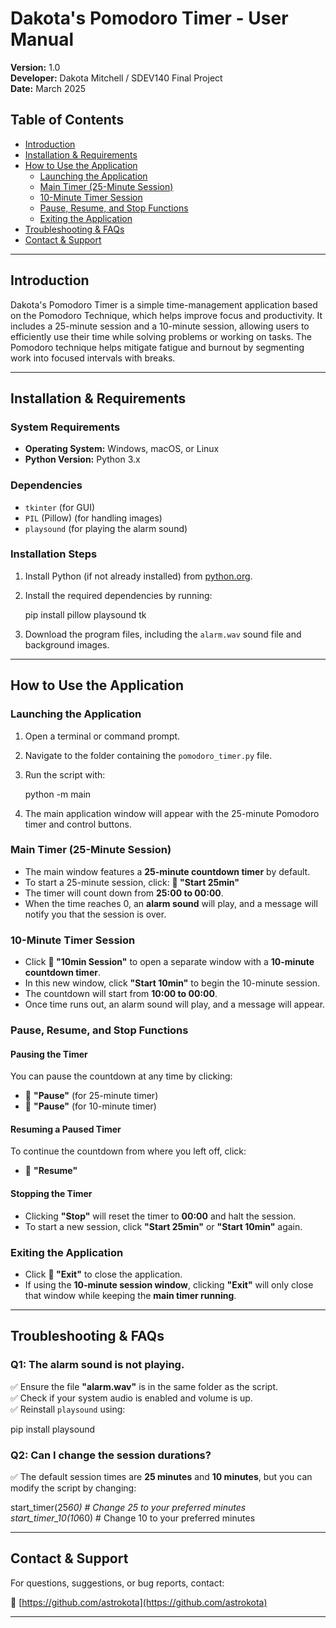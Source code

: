 # Dakota's Pomodoro Timer - User Manual

**Version:** 1.0  
**Developer:** Dakota Mitchell / SDEV140 Final Project  
**Date:** March 2025  

## Table of Contents
- [Introduction](#introduction)
- [Installation & Requirements](#installation--requirements)
- [How to Use the Application](#how-to-use-the-application)
  - [Launching the Application](#launching-the-application)
  - [Main Timer (25-Minute Session)](#main-timer-25-minute-session)
  - [10-Minute Timer Session](#10-minute-timer-session)
  - [Pause, Resume, and Stop Functions](#pause-resume-and-stop-functions)
  - [Exiting the Application](#exiting-the-application)
- [Troubleshooting & FAQs](#troubleshooting--faqs)
- [Contact & Support](#contact--support)

---

## Introduction
Dakota's Pomodoro Timer is a simple time-management application based on the Pomodoro Technique, which helps improve focus and productivity. It includes a 25-minute session and a 10-minute session, allowing users to efficiently use their time while solving problems or working on tasks. The Pomodoro technique helps mitigate fatigue and burnout by segmenting work into focused intervals with breaks.

---

## Installation & Requirements

### System Requirements
- **Operating System:** Windows, macOS, or Linux  
- **Python Version:** Python 3.x  

### Dependencies
- `tkinter` (for GUI)
- `PIL` (Pillow) (for handling images)
- `playsound` (for playing the alarm sound)

### Installation Steps
1. Install Python (if not already installed) from [python.org](https://www.python.org).
2. Install the required dependencies by running:

   
   pip install pillow playsound tk
   

3. Download the program files, including the `alarm.wav` sound file and background images.

---

## How to Use the Application

### Launching the Application
1. Open a terminal or command prompt.
2. Navigate to the folder containing the `pomodoro_timer.py` file.
3. Run the script with:

   
   python -m main
   

4. The main application window will appear with the 25-minute Pomodoro timer and control buttons.

### Main Timer (25-Minute Session)
- The main window features a **25-minute countdown timer** by default.
- To start a 25-minute session, click:
  **🔴 "Start 25min"**
- The timer will count down from **25:00 to 00:00**.
- When the time reaches 0, an **alarm sound** will play, and a message will notify you that the session is over.

### 10-Minute Timer Session
- Click **🔴 "10min Session"** to open a separate window with a **10-minute countdown timer**.
- In this new window, click **"Start 10min"** to begin the 10-minute session.
- The countdown will start from **10:00 to 00:00**.
- Once time runs out, an alarm sound will play, and a message will appear.

### Pause, Resume, and Stop Functions

#### **Pausing the Timer**
You can pause the countdown at any time by clicking:  
- 🔴 **"Pause"** (for 25-minute timer)  
- 🔴 **"Pause"** (for 10-minute timer)  

#### **Resuming a Paused Timer**
To continue the countdown from where you left off, click:  
- 🔴 **"Resume"**  

#### **Stopping the Timer**
- Clicking **"Stop"** will reset the timer to **00:00** and halt the session.
- To start a new session, click **"Start 25min"** or **"Start 10min"** again.

### Exiting the Application
- Click **🔴 "Exit"** to close the application.
- If using the **10-minute session window**, clicking **"Exit"** will only close that window while keeping the **main timer running**.

---

## Troubleshooting & FAQs

### **Q1: The alarm sound is not playing.**
✅ Ensure the file **"alarm.wav"** is in the same folder as the script.  
✅ Check if your system audio is enabled and volume is up.  
✅ Reinstall `playsound` using:


pip install playsound


### **Q2: Can I change the session durations?**
✅ The default session times are **25 minutes** and **10 minutes**, but you can modify the script by changing:


start_timer(25*60)  # Change 25 to your preferred minutes  
start_timer_10(10*60)  # Change 10 to your preferred minutes  


---

## Contact & Support
For questions, suggestions, or bug reports, contact:  

🔗 [https://github.com/astrokota](https://github.com/astrokota)

---
 
